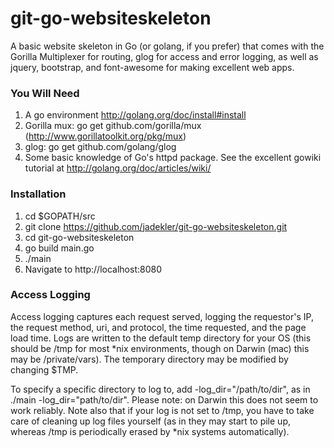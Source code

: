 git-go-websiteskeleton
===============

A basic website skeleton in Go (or golang, if you prefer) that comes with the Gorilla Multiplexer for routing, glog for access and error logging, as well as jquery, bootstrap, and font-awesome for making excellent web apps.

### You Will Need ###
1. A go environment http://golang.org/doc/install#install
2. Gorilla mux: go get github.com/gorilla/mux (http://www.gorillatoolkit.org/pkg/mux)
3. glog: go get github.com/golang/glog
4. Some basic knowledge of Go's httpd package. See the excellent gowiki tutorial at http://golang.org/doc/articles/wiki/

### Installation ###
1. cd $GOPATH/src
2. git clone https://github.com/jadekler/git-go-websiteskeleton.git
3. cd git-go-websiteskeleton
4. go build main.go
5. ./main
6. Navigate to http://localhost:8080

### Access Logging ###
Access logging captures each request served, logging the requestor's IP, the request method, uri, and protocol, the time
requested, and the page load time. Logs are written to the default temp directory for your OS (this should be /tmp for most *nix environments, though on Darwin (mac) this may be /private/vars). The temporary directory may be modified by changing $TMP.

To specify a specific directory to log to, add -log_dir="/path/to/dir", as in ./main -log_dir="path/to/dir". Please note: on Darwin this does not seem to work reliably. Note also that if your log is not set to /tmp, you have to take care of cleaning up log files yourself (as in they may start to pile up, whereas /tmp is periodically erased by *nix systems automatically).
